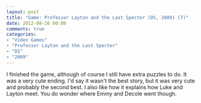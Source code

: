 ```yaml
---
layout: post
title: "Game: Professor Layton and the Last Specter (DS, 2009) (7)"
date: 2012-08-26 00:00
comments: true
categories:
- "Video Games"
- "Professor Layton and the Last Specter"
- "DS"
- "2009"
---
```


I finished the game, although of course I still have extra puzzles
to do. It was a very cute ending. I'd say it wasn't the best
story, but it was very cute and probably the second best. I also
like how it explains how Luke and Layton meet. You do wonder where
Emmy and Decole went though.

